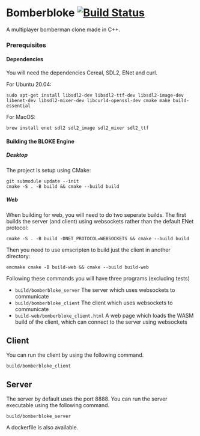 # Bomberbloke [![Build Status](https://travis-ci.com/joeyshuttleworth/bomberbloke.svg?branch=default)](https://travis-ci.com/joeyshuttleworth/bomberbloke)

A multiplayer bomberman clone made in C++.

### Prerequisites

#### Dependencies
You will need the dependencies Cereal, SDL2, ENet and curl.

For Ubuntu 20.04:
```
sudo apt-get install libsdl2-dev libsdl2-ttf-dev libsdl2-image-dev libenet-dev libsdl2-mixer-dev libcurl4-openssl-dev cmake make build-essential
```
For MacOS:
```
brew install enet sdl2 sdl2_image sdl2_mixer sdl2_ttf
```

#### Building the BLOKE Engine

##### Desktop
The project is setup using CMake:
```
git submodule update --init
cmake -S . -B build && cmake --build build
```

##### Web
When building for web, you will need to do two seperate builds.
The first builds the server (and client) using websockets rather than the default ENet protocol:
```
cmake -S . -B build -DNET_PROTOCOL=WEBSOCKETS && cmake --build build
```
Then you need to use emscripten to build just the client in another directory:
```
emcmake cmake -B build-web && cmake --build build-web
```
Following these commands you will have three programs (excluding tests)
- `build/bomberbloke_server` The server which uses websockets to communicate
- `build/bomberbloke_client` The client which uses websockets to communicate
- `build-web/bomberbloke_client.html` A web page which loads the WASM build of the client, which can connect to the server using websockets

## Client

You can run the client by using the following command.
```
build/bomberbloke_client
```

## Server

The server by default uses the port 8888. You can run the server executable using the following command.
```
build/bomberbloke_server
```
A dockerfile is also available.
